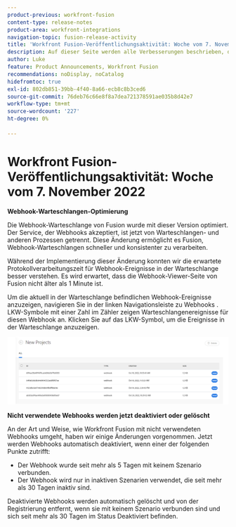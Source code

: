 ```yaml
---
product-previous: workfront-fusion
content-type: release-notes
product-area: workfront-integrations
navigation-topic: fusion-release-activity
title: 'Workfront Fusion-Veröffentlichungsaktivität: Woche vom 7. November 2022'
description: Auf dieser Seite werden alle Verbesserungen beschrieben, die in Adobe Workfront Fusion in der Woche vom 7. November 2022 vorgenommen wurden.
author: Luke
feature: Product Announcements, Workfront Fusion
recommendations: noDisplay, noCatalog
hidefromtoc: true
exl-id: 802db851-39bb-4f40-8a66-ecb8c8b3ced6
source-git-commit: 76deb76c66e8f8a7dea721378591ae035b8d42e7
workflow-type: tm+mt
source-wordcount: '227'
ht-degree: 0%

---
```


# Workfront Fusion-Veröffentlichungsaktivität: Woche vom 7. November 2022

**Webhook-Warteschlangen-Optimierung**

Die Webhook-Warteschlange von Fusion wurde mit dieser Version optimiert. Der Service, der Webhooks akzeptiert, ist jetzt von Warteschlangen- und anderen Prozessen getrennt. Diese Änderung ermöglicht es Fusion, Webhook-Warteschlangen schneller und konsistenter zu verarbeiten.

Während der Implementierung dieser Änderung konnten wir die erwartete Protokollverarbeitungszeit für Webhook-Ereignisse in der Warteschlange besser verstehen. Es wird erwartet, dass die Webhook-Viewer-Seite von Fusion nicht älter als 1 Minute ist.

Um die aktuell in der Warteschlange befindlichen Webhook-Ereignisse anzuzeigen, navigieren Sie in der linken Navigationsleiste zu Webhooks . LKW-Symbole mit einer Zahl im Zähler zeigen Warteschlangenereignisse für diesen Webhook an. Klicken Sie auf das LKW-Symbol, um die Ereignisse in der Warteschlange anzuzeigen.

![](assets/fusion-webhook-queue-1866x567.png)


**Nicht verwendete Webhooks werden jetzt deaktiviert oder gelöscht**

An der Art und Weise, wie Workfront Fusion mit nicht verwendeten Webhooks umgeht, haben wir einige Änderungen vorgenommen. Jetzt werden Webhooks automatisch deaktiviert, wenn einer der folgenden Punkte zutrifft:

* Der Webhook wurde seit mehr als 5 Tagen mit keinem Szenario verbunden.
* Der Webhook wird nur in inaktiven Szenarien verwendet, die seit mehr als 30 Tagen inaktiv sind.

Deaktivierte Webhooks werden automatisch gelöscht und von der Registrierung entfernt, wenn sie mit keinem Szenario verbunden sind und sich seit mehr als 30 Tagen im Status Deaktiviert befinden.
